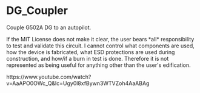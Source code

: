 # DG_Coupler
<p>Couple G502A DG to an autopilot.</p>
<p>If the MIT License does not make it clear, the user bears *all* responsibility to test and validate this circuit.  I cannot control what components are used, how the device is fabricated, what ESD protections are used during construction, and how/if a burn in test is done.  Therefore it is not represented as being useful for anything other than the user's edification.</p>
https://www.youtube.com/watch?v=AaAPO0OWc_Q&lc=Ugy0l8xfBywn3WTVZoh4AaABAg
